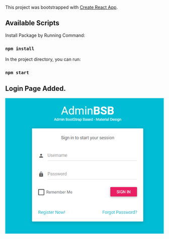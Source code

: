 This project was bootstrapped with [Create React App](https://github.com/facebook/create-react-app).

## Available Scripts

Install Package by Running Command:

### `npm install`

In the project directory, you can run:

### `npm start`

## Login Page Added.

<img src='screenshots/login.PNG'>